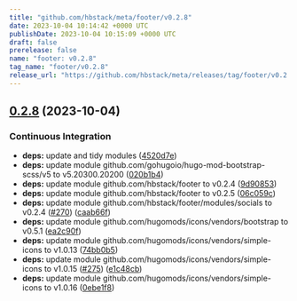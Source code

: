 ```yaml
---
title: "github.com/hbstack/meta/footer/v0.2.8"
date: 2023-10-04 10:14:42 +0000 UTC
publishDate: 2023-10-04 10:15:09 +0000 UTC
draft: false
prerelease: false
name: "footer: v0.2.8"
tag_name: "footer/v0.2.8"
release_url: "https://github.com/hbstack/meta/releases/tag/footer/v0.2.8"
---
```


## [0.2.8](https://github.com/hbstack/meta/compare/footer/v0.2.7...footer/v0.2.8) (2023-10-04)


### Continuous Integration

* **deps:** update and tidy modules ([4520d7e](https://github.com/hbstack/meta/commit/4520d7e3ddf20552416fc3ad71c790906cb69d15))
* **deps:** update module github.com/gohugoio/hugo-mod-bootstrap-scss/v5 to v5.20300.20200 ([020b1b4](https://github.com/hbstack/meta/commit/020b1b420ab401c2c4844259ca3e6fea69ed66fd))
* **deps:** update module github.com/hbstack/footer to v0.2.4 ([9d90853](https://github.com/hbstack/meta/commit/9d9085382b360e2f62a9ee60213a35dc886c41f0))
* **deps:** update module github.com/hbstack/footer to v0.2.5 ([06c059c](https://github.com/hbstack/meta/commit/06c059c890cfc92721b2ad51cd43891c1600912e))
* **deps:** update module github.com/hbstack/footer/modules/socials to v0.2.4 ([#270](https://github.com/hbstack/meta/issues/270)) ([caab66f](https://github.com/hbstack/meta/commit/caab66ff5d26ce6f40cb1e76e61df00efd8aa543))
* **deps:** update module github.com/hugomods/icons/vendors/bootstrap to v0.5.1 ([ea2c90f](https://github.com/hbstack/meta/commit/ea2c90f23beb6f5e1fc52b69eab021bb11ace6f7))
* **deps:** update module github.com/hugomods/icons/vendors/simple-icons to v1.0.13 ([74bb0b5](https://github.com/hbstack/meta/commit/74bb0b5e29db046b7ef8cf4ee21c54ce13b8753b))
* **deps:** update module github.com/hugomods/icons/vendors/simple-icons to v1.0.15 ([#275](https://github.com/hbstack/meta/issues/275)) ([e1c48cb](https://github.com/hbstack/meta/commit/e1c48cbe90745106045210bf8ee79a4b71c474f1))
* **deps:** update module github.com/hugomods/icons/vendors/simple-icons to v1.0.16 ([0ebe1f8](https://github.com/hbstack/meta/commit/0ebe1f843c1f60c1fecb16a814d5d60fd811e8a3))
